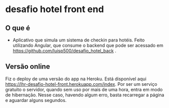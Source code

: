 # desafio hotel front end

## O que é

* Aplicativo que simula um sistema de checkin para hotéis. Feito utilizando Angular, que consume o backend que pode ser acessado em https://github.com/luisp500/desafio_hotel_back .

## Versão online

Fiz o deploy de uma versão do app na Heroku. Está disponível aqui https://lhr-desafio-hotel-front.herokuapp.com/index. Por ser um serviço gratuito o servidor, quando sem uso por mais de uma hora, entra em modo de hibernação. Nesse caso, havendo algum erro,
basta recarregar a página e aguardar alguns segundos.
